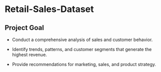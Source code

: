 # Retail-Sales-Dataset

## Project Goal

* Conduct a comprehensive analysis of sales and customer behavior.

* Identify trends, patterns, and customer segments that generate the highest revenue.

* Provide recommendations for marketing, sales, and product strategy.
